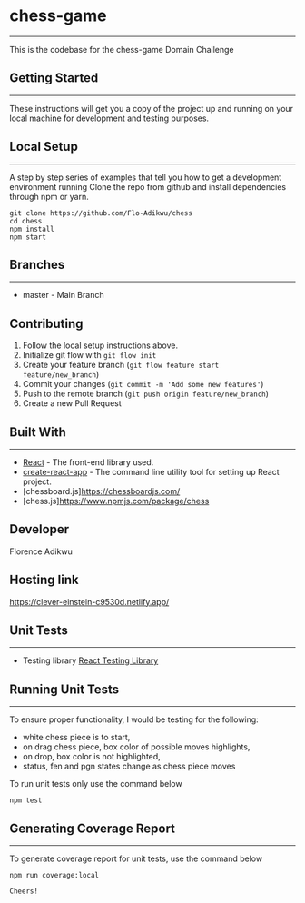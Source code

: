 # chess-game
---

This is the codebase for the chess-game Domain Challenge



## Getting Started
---

These instructions will get you a copy of the project up and running on your local machine for development and testing purposes.

## Local Setup
---

A step by step series of examples that tell you how to get a development environment running
Clone the repo from github and install dependencies through npm or yarn.

```
git clone https://github.com/Flo-Adikwu/chess
cd chess
npm install
npm start

```

## Branches
---

- master - Main Branch

## Contributing

1. Follow the local setup instructions above.
2. Initialize git flow with `git flow init`
3. Create your feature branch (`git flow feature start feature/new_branch`)
4. Commit your changes (`git commit -m 'Add some new features'`)
5. Push to the remote branch (`git push origin feature/new_branch`)
6. Create a new Pull Request

## Built With
---

- [React](https://reactjs.org/) - The front-end library used.
- [create-react-app](https://github.com/facebook/create-react-app) - The command line utility tool for setting up React project.
- [chessboard.js]https://chessboardjs.com/
- [chess.js]https://www.npmjs.com/package/chess

## Developer
Florence Adikwu


## Hosting link
https://clever-einstein-c9530d.netlify.app/


## Unit Tests
---

- Testing library
  [React Testing Library](https://testing-library.com/docs/react-testing-library/intro/)


## Running Unit Tests
---
To ensure proper functionality, I would be testing for the following:

- white chess piece is to start,
- on drag chess piece, box color of possible moves highlights,
- on drop, box color is not highlighted,
- status, fen and pgn states change as chess piece moves

To run unit tests only use the command below

```
npm test
```

## Generating Coverage Report
---

To generate coverage report for unit tests, use the command below

```
npm run coverage:local
```


```
Cheers!


